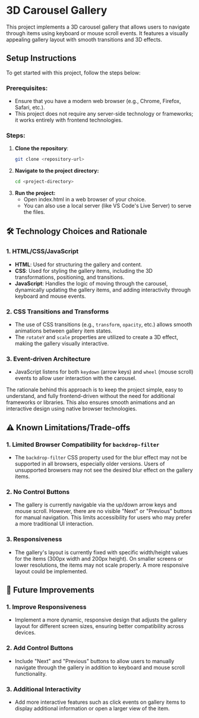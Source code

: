 # 3D Carousel Gallery

This project implements a 3D carousel gallery that allows users to navigate through items using keyboard or mouse scroll events. It features a visually appealing gallery layout with smooth transitions and 3D effects.

## Setup Instructions

To get started with this project, follow the steps below:

### Prerequisites:
- Ensure that you have a modern web browser (e.g., Chrome, Firefox, Safari, etc.).
- This project does not require any server-side technology or frameworks; it works entirely with frontend technologies.

### Steps:
1. **Clone the repository**:
   ```bash
   git clone <repository-url>

2. **Navigate to the project directory:**
   ```bash
   cd <project-directory>

3. **Run the project:**
   - Open index.html in a web browser of your choice.
   - You can also use a local server (like VS Code's Live Server) to serve the files.
  
## 🛠 Technology Choices and Rationale

### 1. **HTML/CSS/JavaScript**
- **HTML**: Used for structuring the gallery and content.
- **CSS**: Used for styling the gallery items, including the 3D transformations, positioning, and transitions.
- **JavaScript**: Handles the logic of moving through the carousel, dynamically updating the gallery items, and adding interactivity through keyboard and mouse events.

### 2. **CSS Transitions and Transforms**
- The use of CSS transitions (e.g., `transform`, `opacity`, etc.) allows smooth animations between gallery item states.
- The `rotateY` and `scale` properties are utilized to create a 3D effect, making the gallery visually interactive.

### 3. **Event-driven Architecture**
- JavaScript listens for both `keydown` (arrow keys) and `wheel` (mouse scroll) events to allow user interaction with the carousel.
  
The rationale behind this approach is to keep the project simple, easy to understand, and fully frontend-driven without the need for additional frameworks or libraries. This also ensures smooth animations and an interactive design using native browser technologies.

## ⚠️ Known Limitations/Trade-offs

### 1. Limited Browser Compatibility for `backdrop-filter`
- The `backdrop-filter` CSS property used for the blur effect may not be supported in all browsers, especially older versions. Users of unsupported browsers may not see the desired blur effect on the gallery items.

### 2. No Control Buttons
- The gallery is currently navigable via the up/down arrow keys and mouse scroll. However, there are no visible "Next" or "Previous" buttons for manual navigation. This limits accessibility for users who may prefer a more traditional UI interaction.

### 3. Responsiveness
- The gallery's layout is currently fixed with specific width/height values for the items (300px width and 200px height). On smaller screens or lower resolutions, the items may not scale properly. A more responsive layout could be implemented.


## 🚀 Future Improvements

### 1. Improve Responsiveness
- Implement a more dynamic, responsive design that adjusts the gallery layout for different screen sizes, ensuring better compatibility across devices.

### 2. Add Control Buttons
- Include "Next" and "Previous" buttons to allow users to manually navigate through the gallery in addition to keyboard and mouse scroll functionality.

### 3. Additional Interactivity
- Add more interactive features such as click events on gallery items to display additional information or open a larger view of the item.

